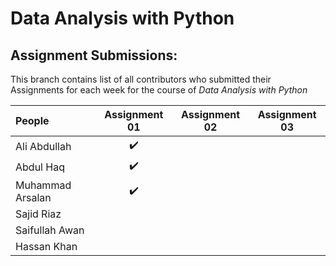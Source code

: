 # Data Analysis with Python
## Assignment Submissions:
This branch contains list of all contributors who submitted their Assignments for each week for the course of *Data Analysis with Python*



| People            | Assignment 01     | Assignment 02 | Assignment 03
| :---              |     :---:         |      :---:    |      :---:    
| Ali Abdullah      | :heavy_check_mark:|               |
| Abdul Haq         | :heavy_check_mark:|               |
| Muhammad Arsalan  | :heavy_check_mark:|               |
| Sajid Riaz        |                   |               |
| Saifullah Awan    |                   |               |
| Hassan Khan       |                   |               |

